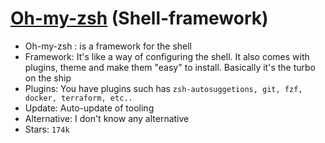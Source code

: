 # [Oh-my-zsh](https://ohmyz.sh/) (Shell-framework)

* <div v-click> <Variant type="warning">Oh-my-zsh : </Variant> is a framework for the shell</div>
* <div v-click> <Variant type="warning">Framework: </Variant> It's like a way of configuring the shell. It also comes with plugins, theme and make them "easy" to install. Basically it's the turbo on the ship</div>

* <div v-click> <Variant type="warning">Plugins: </Variant> You have plugins such has <code>zsh-autosuggetions, git, fzf, docker, terraform, etc..</code></div>

* <div v-click> <Variant type="warning">Update: </Variant> Auto-update of tooling</div>

* <div v-click> <Variant type="warning">Alternative: </Variant> I don't know any alternative</div>

* <div v-click> <Variant type="warning">Stars: </Variant><code>174k</code></div>


